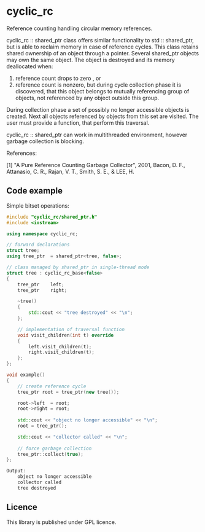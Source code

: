 ﻿# cyclic_rc

Reference counting handling circular memory references.

cyclic_rc :: shared_ptr class offers similar functionality to std :: shared_ptr,
but is able to reclaim memory in case of reference cycles. This class retains 
shared ownership of an object through a pointer. Several shared_ptr objects may 
own the same object. The object is destroyed and its memory deallocated when:
 1. reference count drops to zero , or
 2. reference count is nonzero, but during cycle collection phase it is 
     discovered, that this object belongs to mutually referencing group of 
     objects, not referenced by any object outside this group.

During collection phase a set of possibly no longer accessible objects is 
created. Next all objects referenced by objects from this set are visited. The 
user must provide a function, that perform this traversal.

cyclic_rc :: shared_ptr can work in multithreaded environment, however garbage
collection is blocking.

References:

 [1] "A Pure Reference Counting Garbage Collector", 2001,
    Bacon, D. F., Attanasio, C. R., Rajan, V. T., Smith, S. E., & LEE, H.

## Code example

Simple bitset operations:
```cpp
#include "cyclic_rc/shared_ptr.h"
#include <iostream>

using namespace cyclic_rc;

// forward declarations
struct tree;
using tree_ptr  = shared_ptr<tree, false>;

// class managed by shared_ptr in single-thread mode
struct tree : cyclic_rc_base<false>
{
    tree_ptr    left;
    tree_ptr    right;

    ~tree()
    {
        std::cout << "tree destroyed" << "\n";
    };

    // implementation of traversal function
    void visit_children(int t) override
    {
        left.visit_children(t);
        right.visit_children(t);
    };
};

void example()
{
    // create reference cycle
    tree_ptr root = tree_ptr(new tree());

    root->left  = root;
    root->right = root;
    
    std::cout << "object no longer accessible" << "\n";
    root = tree_ptr();

    std::cout << "collector called" << "\n";
    
    // force garbage collection
    tree_ptr::collect(true);
};

Output:
    object no longer accessible
    collector called
    tree destroyed
```            

## Licence

This library is published under GPL licence.